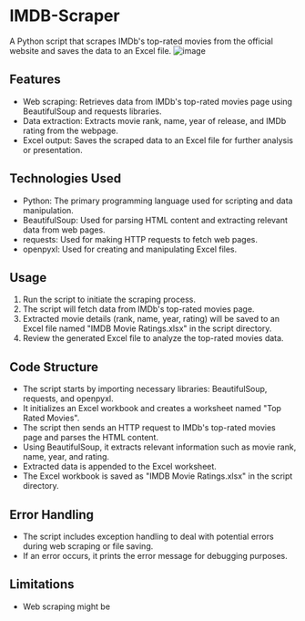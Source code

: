 # IMDB-Scraper
A Python script that scrapes IMDb's top-rated movies from the official website and saves the data to an Excel file.
![image](https://github.com/vaishnavswe/IMDB-Scraper/assets/145303692/fb3cb880-a525-414b-9531-9741707b45e5)

## Features
- Web scraping: Retrieves data from IMDb's top-rated movies page using BeautifulSoup and requests libraries.
- Data extraction: Extracts movie rank, name, year of release, and IMDb rating from the webpage.
- Excel output: Saves the scraped data to an Excel file for further analysis or presentation.

## Technologies Used
- Python: The primary programming language used for scripting and data manipulation.
- BeautifulSoup: Used for parsing HTML content and extracting relevant data from web pages.
- requests: Used for making HTTP requests to fetch web pages.
- openpyxl: Used for creating and manipulating Excel files.

## Usage
1. Run the script to initiate the scraping process.
2. The script will fetch data from IMDb's top-rated movies page.
3. Extracted movie details (rank, name, year, rating) will be saved to an Excel file named "IMDB Movie Ratings.xlsx" in the script directory.
4. Review the generated Excel file to analyze the top-rated movies data.

## Code Structure
- The script starts by importing necessary libraries: BeautifulSoup, requests, and openpyxl.
- It initializes an Excel workbook and creates a worksheet named "Top Rated Movies".
- The script then sends an HTTP request to IMDb's top-rated movies page and parses the HTML content.
- Using BeautifulSoup, it extracts relevant information such as movie rank, name, year, and rating.
- Extracted data is appended to the Excel worksheet.
- The Excel workbook is saved as "IMDB Movie Ratings.xlsx" in the script directory.

## Error Handling
- The script includes exception handling to deal with potential errors during web scraping or file saving.
- If an error occurs, it prints the error message for debugging purposes.

## Limitations
- Web scraping might be 
